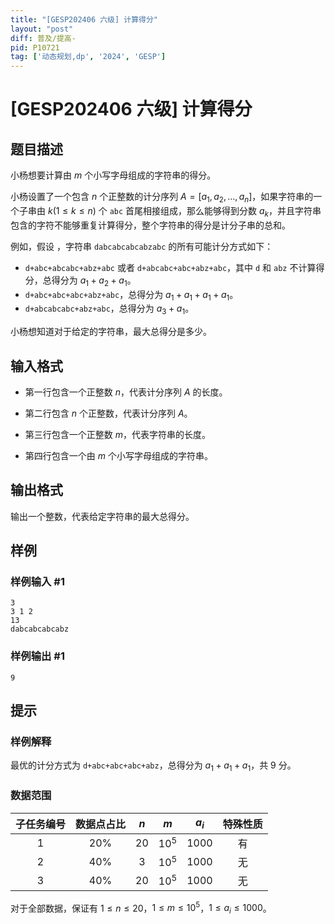 ```yaml
---
title: "[GESP202406 六级] 计算得分"
layout: "post"
diff: 普及/提高-
pid: P10721
tag: ['动态规划,dp', '2024', 'GESP']
---
```

# [GESP202406 六级] 计算得分
## 题目描述

小杨想要计算由 $m$ 个小写字母组成的字符串的得分。

小杨设置了一个包含 $n$ 个正整数的计分序列 $A=[a_1,a_2,\ldots,a_n]$，如果字符串的一个子串由 $k(1\leq k \leq n)$ 个 $\texttt{abc}$ 首尾相接组成，那么能够得到分数 $a_k$，并且字符串包含的字符不能够重复计算得分，整个字符串的得分是计分子串的总和。

例如，假设 ，字符串 $\texttt{dabcabcabcabzabc}$ 的所有可能计分方式如下：
- $\texttt{d+abc+abcabc+abz+abc}$ 或者 $\texttt{d+abcabc+abc+abz+abc}$，其中 $\texttt{d}$ 和 $\texttt{abz}$ 不计算得分，总得分为 $a_1+a_2+a_1$。
- $\texttt{d+abc+abc+abc+abz+abc}$，总得分为 $a_1+a_1+a_1+a_1$。
- $\texttt{d+abcabcabc+abz+abc}$，总得分为 $a_3+a_1$。

小杨想知道对于给定的字符串，最大总得分是多少。
## 输入格式

- 第一行包含一个正整数 $n$，代表计分序列 $A$ 的长度。

- 第二行包含 $n$ 个正整数，代表计分序列 $A$。

- 第三行包含一个正整数 $m$，代表字符串的长度。

- 第四行包含一个由 $m$ 个小写字母组成的字符串。
## 输出格式

输出一个整数，代表给定字符串的最大总得分。

## 样例

### 样例输入 #1
```
3
3 1 2
13
dabcabcabcabz

```
### 样例输出 #1
```
9
```
## 提示

### 样例解释
最优的计分方式为 $\texttt{d+abc+abc+abc+abz}$，总得分为 $a_1+a_1+a_1$，共 $9$ 分。

### 数据范围

子任务编号|数据点占比|$n$|$m$|$a_i$|特殊性质
:-:|:-:|:-:|:-:|:-:|:-:
$1$|$20\%$|$20$|$10^5$|$1000$|有
$2$|$40\%$|$3$|$10^5$|$1000$|无
$3$|$40\%$|$20$|$10^5$|$1000$|无

对于全部数据，保证有 $1\leq n\leq 20$，$1\leq m\leq 10^5$，$1\leq a_i\leq 1000$。

